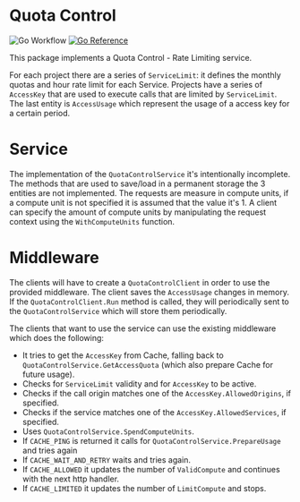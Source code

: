 # Quota Control
![Go Workflow](https://github.com/0xsequence/quotacontrol/actions/workflows/go.yml/badge.svg)
[![Go Reference](https://pkg.go.dev/badge/github.com/0xsequence/quotacontrol.svg)](https://pkg.go.dev/github.com/0xsequence/quotacontrol)

This package implements a Quota Control - Rate Limiting service.

For each project there are a series of `ServiceLimit`: it defines the monthly quotas and hour rate limit for each Service.
Projects have a series of `AccessKey` that are used to execute calls that are limited by `ServiceLimit`.
The last entity is `AccessUsage` which represent the usage of a access key for a certain period.

# Service

The implementation of the `QuotaControlService` it's intentionally incomplete. 
The methods that are used to save/load in a permanent storage the 3 entities are not implemented.
The requests are measure in compute units, if a compute unit is not specified it is assumed that the value it's 1.
A client can specify the amount of compute units by manipulating the request context using the `WithComputeUnits` function.

# Middleware

The clients will have to create a `QuotaControlClient` in order to use the provided middleware.
The client saves the `AccessUsage` changes in memory. If the `QuotaControlClient.Run` method is called, 
they will periodically sent to the `QuotaControlService` which will store them periodically.

The clients that want to use the service can use the existing middleware which does the following:

- It tries to get the `AccessKey` from Cache, falling back to `QuotaControlService.GetAccessQuota` 
(which also prepare Cache for future usage).
- Checks for `ServiceLimit` validity and for `AccessKey` to be active.
- Checks if the call origin matches one of the `AccessKey.AllowedOrigins`, if specified.
- Checks if the service matches one of the `AccessKey.AllowedServices`, if specified.
- Uses `QuotaControlService.SpendComputeUnits`.
- If `CACHE_PING` is returned it calls for `QuotaControlService.PrepareUsage` and tries again
- If `CACHE_WAIT_AND_RETRY` waits and tries again.
- If `CACHE_ALLOWED` it updates the number of `ValidCompute` and continues with the next http handler.
- If `CACHE_LIMITED` it updates the number of `LimitCompute` and stops.
